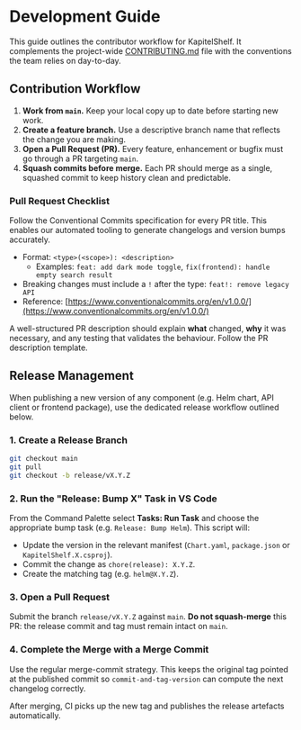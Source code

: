 # Development Guide

This guide outlines the contributor workflow for KapitelShelf. It complements the project-wide [CONTRIBUTING.md](../CONTRIBUTING.md) file with the conventions the team relies on day-to-day.

## Contribution Workflow

1. **Work from `main`.** Keep your local copy up to date before starting new work.
2. **Create a feature branch.** Use a descriptive branch name that reflects the change you are making.
3. **Open a Pull Request (PR).** Every feature, enhancement or bugfix must go through a PR targeting `main`.
4. **Squash commits before merge.** Each PR should merge as a single, squashed commit to keep history clean and predictable.

### Pull Request Checklist

Follow the Conventional Commits specification for every PR title. This enables our automated tooling to generate changelogs and version bumps accurately.

- Format: `<type>(<scope>): <description>`
  - Examples: `feat: add dark mode toggle`, `fix(frontend): handle empty search result`
- Breaking changes must include a `!` after the type: `feat!: remove legacy API`
- Reference: [https://www.conventionalcommits.org/en/v1.0.0/](https://www.conventionalcommits.org/en/v1.0.0/)

A well-structured PR description should explain **what** changed, **why** it was necessary, and any testing that validates the behaviour. Follow the PR description template.

## Release Management

When publishing a new version of any component (e.g. Helm chart, API client or frontend package), use the dedicated release workflow outlined below.

### 1. Create a Release Branch

```bash
git checkout main
git pull
git checkout -b release/vX.Y.Z
```

### 2. Run the "Release: Bump X" Task in VS Code

From the Command Palette select **Tasks: Run Task** and choose the appropriate bump task (e.g. `Release: Bump Helm`). This script will:

- Update the version in the relevant manifest (`Chart.yaml`, `package.json` or `KapitelShelf.X.csproj`).
- Commit the change as `chore(release): X.Y.Z`.
- Create the matching tag (e.g. `helm@X.Y.Z`).

### 3. Open a Pull Request

Submit the branch `release/vX.Y.Z` against `main`. **Do not squash-merge** this PR: the release commit and tag must remain intact on `main`.

### 4. Complete the Merge with a Merge Commit

Use the regular merge-commit strategy. This keeps the original tag pointed at the published commit so `commit-and-tag-version` can compute the next changelog correctly.

After merging, CI picks up the new tag and publishes the release artefacts automatically.
